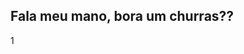 ## Fala meu mano, bora um churras??

<!--
**Gabsscasfem/gabsscasfem** is a ✨ _special_ ✨ repository because its `README.md` (this file) appears on your GitHub profile.

Here are some ideas to get you started:

- 🔭 I’m currently working on ...
- 🌱 I’m currently learning ...
- 👯 I’m looking to collaborate on ...
- 🤔 I’m looking for help with ...
- 💬 Ask me about ...
- 📫 How to reach me: ...
- 😄 Pronouns: ...
- ⚡ Fun fact: ...
-->
1[](https://media.tenor.com/7M8V00EhHwYAAAAi/anime-saber.gif)
